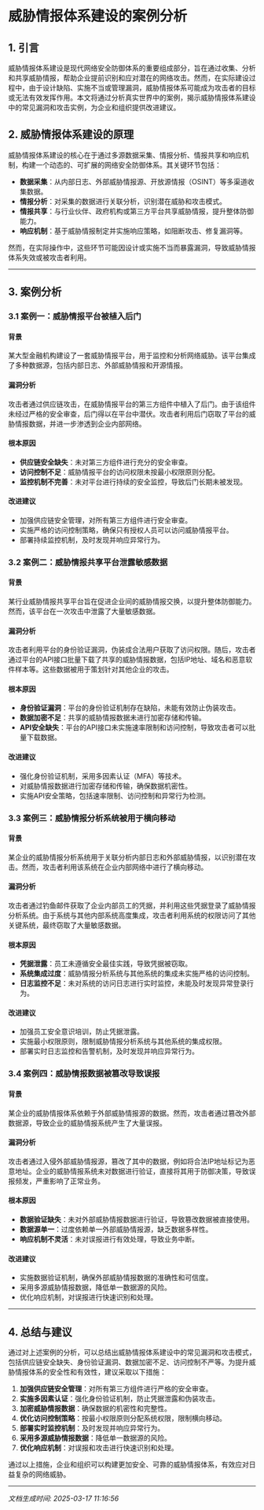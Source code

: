 # 威胁情报体系建设的案例分析

## 1. 引言

威胁情报体系建设是现代网络安全防御体系的重要组成部分，旨在通过收集、分析和共享威胁情报，帮助企业提前识别和应对潜在的网络攻击。然而，在实际建设过程中，由于设计缺陷、实施不当或管理漏洞，威胁情报体系可能成为攻击者的目标或无法有效发挥作用。本文将通过分析真实世界中的案例，揭示威胁情报体系建设中的常见漏洞和攻击实例，为企业和组织提供改进建议。

## 2. 威胁情报体系建设的原理

威胁情报体系建设的核心在于通过多源数据采集、情报分析、情报共享和响应机制，构建一个动态的、可扩展的网络安全防御体系。其关键环节包括：

- **数据采集**：从内部日志、外部威胁情报源、开放源情报（OSINT）等多渠道收集数据。
- **情报分析**：对采集的数据进行关联分析，识别潜在威胁和攻击模式。
- **情报共享**：与行业伙伴、政府机构或第三方平台共享威胁情报，提升整体防御能力。
- **响应机制**：基于威胁情报制定并实施响应策略，如阻断攻击、修复漏洞等。

然而，在实际操作中，这些环节可能因设计或实施不当而暴露漏洞，导致威胁情报体系失效或被攻击者利用。

---

## 3. 案例分析

### 3.1 案例一：威胁情报平台被植入后门

#### 背景
某大型金融机构建设了一套威胁情报平台，用于监控和分析网络威胁。该平台集成了多种数据源，包括内部日志、外部威胁情报和开源情报。

#### 漏洞分析
攻击者通过供应链攻击，在威胁情报平台的第三方组件中植入了后门。由于该组件未经过严格的安全审查，后门得以在平台中潜伏。攻击者利用后门窃取了平台的威胁情报数据，并进一步渗透到企业内部网络。

#### 根本原因
- **供应链安全缺失**：未对第三方组件进行充分的安全审查。
- **访问控制不足**：威胁情报平台的访问权限未按最小权限原则分配。
- **监控机制不完善**：未对平台进行持续的安全监控，导致后门长期未被发现。

#### 改进建议
- 加强供应链安全管理，对所有第三方组件进行安全审查。
- 实施严格的访问控制策略，确保只有授权人员可以访问威胁情报平台。
- 部署持续监控机制，及时发现并响应异常行为。

### 3.2 案例二：威胁情报共享平台泄露敏感数据

#### 背景
某行业威胁情报共享平台旨在促进企业间的威胁情报交换，以提升整体防御能力。然而，该平台在一次攻击中泄露了大量敏感数据。

#### 漏洞分析
攻击者利用平台的身份验证漏洞，伪装成合法用户获取了访问权限。随后，攻击者通过平台的API接口批量下载了共享的威胁情报数据，包括IP地址、域名和恶意软件样本等。这些数据被用于策划针对其他企业的攻击。

#### 根本原因
- **身份验证漏洞**：平台的身份验证机制存在缺陷，未能有效防止伪装攻击。
- **数据加密不足**：共享的威胁情报数据未进行加密存储和传输。
- **API安全缺失**：平台的API接口未实施速率限制和访问控制，导致攻击者可以批量下载数据。

#### 改进建议
- 强化身份验证机制，采用多因素认证（MFA）等技术。
- 对威胁情报数据进行加密存储和传输，确保数据机密性。
- 实施API安全策略，包括速率限制、访问控制和异常行为检测。

### 3.3 案例三：威胁情报分析系统被用于横向移动

#### 背景
某企业的威胁情报分析系统用于关联分析内部日志和外部威胁情报，以识别潜在攻击。然而，攻击者利用该系统在企业内部网络中进行了横向移动。

#### 漏洞分析
攻击者通过钓鱼邮件获取了企业内部员工的凭据，并利用这些凭据登录了威胁情报分析系统。由于系统与其他内部系统高度集成，攻击者利用系统的权限访问了其他关键系统，最终窃取了大量敏感数据。

#### 根本原因
- **凭据泄露**：员工未遵循安全最佳实践，导致凭据被窃取。
- **系统集成过度**：威胁情报分析系统与其他系统的集成未实施严格的访问控制。
- **日志监控不足**：未对系统的访问日志进行实时监控，未能及时发现异常登录行为。

#### 改进建议
- 加强员工安全意识培训，防止凭据泄露。
- 实施最小权限原则，限制威胁情报分析系统与其他系统的集成权限。
- 部署实时日志监控和告警机制，及时发现并响应异常行为。

### 3.4 案例四：威胁情报数据被篡改导致误报

#### 背景
某企业的威胁情报体系依赖于外部威胁情报源的数据。然而，攻击者通过篡改外部数据源，导致企业的威胁情报系统产生了大量误报。

#### 漏洞分析
攻击者通过入侵外部威胁情报源，篡改了其中的数据，例如将合法IP地址标记为恶意地址。企业的威胁情报系统未对数据进行验证，直接将其用于防御决策，导致误报频发，严重影响了正常业务。

#### 根本原因
- **数据验证缺失**：未对外部威胁情报数据进行验证，导致篡改数据被直接使用。
- **数据源单一**：过度依赖单一外部威胁情报源，缺乏数据多样性。
- **响应机制不灵活**：未对误报进行有效处理，导致业务中断。

#### 改进建议
- 实施数据验证机制，确保外部威胁情报数据的准确性和可信度。
- 采用多源威胁情报数据，降低单一数据源的风险。
- 优化响应机制，对误报进行快速识别和处理。

---

## 4. 总结与建议

通过对上述案例的分析，可以总结出威胁情报体系建设中的常见漏洞和攻击模式，包括供应链安全缺失、身份验证漏洞、数据加密不足、访问控制不严等。为提升威胁情报体系的安全性和有效性，建议采取以下措施：

1. **加强供应链安全管理**：对所有第三方组件进行严格的安全审查。
2. **实施多因素认证**：强化身份验证机制，防止凭据泄露和伪装攻击。
3. **加密威胁情报数据**：确保数据的机密性和完整性。
4. **优化访问控制策略**：按最小权限原则分配系统权限，限制横向移动。
5. **部署实时监控机制**：及时发现并响应异常行为。
6. **采用多源威胁情报数据**：降低单一数据源的风险。
7. **优化响应机制**：对误报和攻击进行快速识别和处理。

通过以上措施，企业和组织可以构建更加安全、可靠的威胁情报体系，有效应对日益复杂的网络威胁。

---

*文档生成时间: 2025-03-17 11:16:56*

